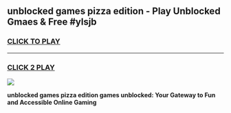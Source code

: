 
## unblocked games pizza edition - Play Unblocked Gmaes & Free #ylsjb
<h3>
<a href="https://premium.freeplayer.one?title=unblocked_games_pizza_edition&ref=03M">CLICK TO PLAY</a></h3>
<hr>

<h3>
<a href="https://premium.freeplayer.one?title=unblocked_games_pizza_edition&ref=03M">CLICK 2 PLAY</a>
  
</h3>

<a href="https://premium.freeplayer.one?title=unblocked_games_pizza_edition&ref=03M"><img src="https://clearcache.store/games.png"></a>


**unblocked games pizza edition games unblocked: Your Gateway to Fun and Accessible Online Gaming**
